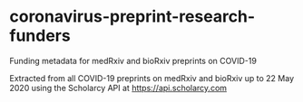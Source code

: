 # coronavirus-preprint-research-funders
Funding metadata for medRxiv and bioRxiv preprints on COVID-19

Extracted from all COVID-19 preprints on medRxiv and bioRxiv up to 22 May 2020 using
the Scholarcy API at https://api.scholarcy.com

